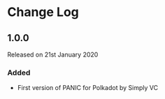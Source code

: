 # Change Log

## 1.0.0

Released on 21st January 2020

### Added

* First version of PANIC for Polkadot by Simply VC
